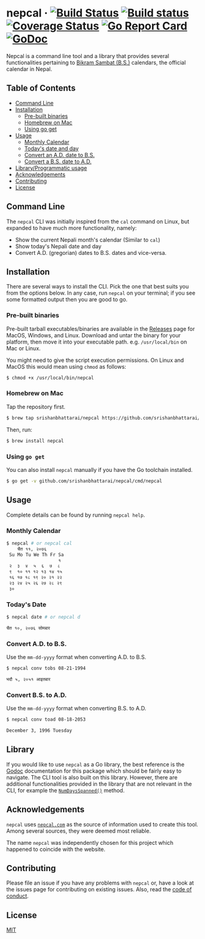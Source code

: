 # nepcal &middot; [![Build Status](https://travis-ci.org/srishanbhattarai/nepcal.svg?branch=master)](https://travis-ci.org/srishanbhattarai/nepcal) [![Build status](https://ci.appveyor.com/api/projects/status/6vm0m2ph6usjvdn4/branch/master?svg=true)](https://ci.appveyor.com/project/srishanbhattarai/nepcal-j10el/branch/master) [![Coverage Status](https://coveralls.io/repos/github/srishanbhattarai/nepcal/badge.svg?branch=master&service=github)](https://coveralls.io/github/srishanbhattarai/nepcal?branch=master) [![Go Report Card](https://goreportcard.com/badge/github.com/srishanbhattarai/nepcal)](https://goreportcard.com/report/github.com/srishanbhattarai/nepcal) [![GoDoc](https://godoc.org/github.com/srishanbhattarai/nepcal?status.svg)](https://godoc.org/github.com/srishanbhattarai/nepcal)

Nepcal is a command line tool and a library that provides several functionalities pertaining to [Bikram Sambat (B.S.)](https://calendars.wikia.org/wiki/Bikram_Samwat) calendars, the official calendar in Nepal.

## Table of Contents

- [Command Line](#command-line)
- [Installation](#installation)
  - [Pre-built binaries](#pre-built-binaries)
  - [Homebrew on Mac](#homebrew-on-mac)
  - [Using go get](#using-go-get)
- [Usage](#usage)
  - [Monthly Calendar](#monthly-calendar)
  - [Today's date and day](#todays-date-and-day)
  - [Convert an A.D. date to B.S.](#convert-an-ad-date-to-bs)
  - [Convert a B.S. date to A.D.](#convert-a-bs-date-to-ad)
- [Library/Programmatic usage](#library)
- [Acknowledgements](#acknowledgements)
- [Contributing](#contributing)
- [License](#license)

## Command Line

The `nepcal` CLI was initially inspired from the `cal` command on Linux, but expanded to have much more functionality, namely:

- Show the current Nepali month's calendar (Similar to `cal`)
- Show today's Nepali date and day
- Convert A.D. (gregorian) dates to B.S. dates and vice-versa.

## Installation

There are several ways to install the CLI. Pick the one that best suits you from the options below. In any case, run `nepcal` on your terminal; if you see some formatted output then you are good to go.

### Pre-built binaries

Pre-built tarball executables/binaries are available in the [Releases](https://github.com/srishanbhattarai/nepcal/releases) page for MacOS, Windows, and Linux.
Download and untar the binary for your platform, then move it into your executable path. e.g. `/usr/local/bin` on Mac or Linux.

You might need to give the script execution permissions. On Linux and MacOS this would mean using `chmod` as follows:

```sh
$ chmod +x /usr/local/bin/nepcal
```

### Homebrew on Mac

Tap the repository first.

```sh
$ brew tap srishanbhattarai/nepcal https://github.com/srishanbhattarai/nepcal
```

Then, run:

```sh
$ brew install nepcal
```

### Using `go get`

You can also install `nepcal` manually if you have the Go toolchain installed.

```sh
$ go get -v github.com/srishanbhattarai/nepcal/cmd/nepcal
```

## Usage

Complete details can be found by running `nepcal help`.

### Monthly Calendar

```sh
$ nepcal # or nepcal cal
    चैत ११, २०७६
 Su Mo Tu We Th Fr Sa
                   १
 २  ३  ४  ५  ६  ७  ८
 ९  १० ११ १२ १३ १४ १५
 १६ १७ १८ १९ २० २१ २२
 २३ २४ २५ २६ २७ २८ २९
 ३०
```

### Today's Date

```sh
$ nepcal date # or nepcal d

चैत १०, २०७६ सोमबार
```

### Convert A.D. to B.S.

Use the `mm-dd-yyyy` format when converting A.D. to B.S.

```sh
$ nepcal conv tobs 08-21-1994

भदौ ५, २०५१ आइतबार
```

### Convert B.S. to A.D.

Use the `mm-dd-yyyy` format when converting B.S. to A.D.

```sh
$ nepcal conv toad 08-18-2053

December 3, 1996 Tuesday
```

## Library

If you would like to use `nepcal` as a Go library, the best reference is the [Godoc](https://godoc.org/github.com/srishanbhattarai/nepcal/nepcal) documentation for this package which should be fairly easy to navigate. The CLI tool is also built on this library. However, there are additional functionalities provided in the library that are not relevant in the CLI, for example the [`NumDaysSpanned()`](https://godoc.org/github.com/srishanbhattarai/nepcal/nepcal#Time.NumDaysSpanned) method.

## Acknowledgements

`nepcal` uses [`nepcal.com`](http://nepcal.com/) as the source of information used to create this tool. Among several sources, they were deemed most reliable.

The name `nepcal` was independently chosen for this project which happened to coincide with the website.

## Contributing

Please file an issue if you have any problems with `nepcal` or, have a look at the issues page for contributing on existing issues. Also, read the [code of conduct](https://github.com/srishanbhattarai/nepcal/blob/master/CODE_OF_CONDUCT.md).

## License

[MIT](LICENSE)
